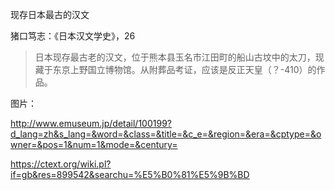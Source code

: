 现存日本最古的汉文

猪口笃志：《日本汉文学史》，26

> 日本现存最古老的汉文，位于熊本县玉名市江田町的船山古坟中的太刀，现藏于东京上野国立博物馆。从附葬品考证，应该是反正天皇（？-410）的作品。

图片：

http://www.emuseum.jp/detail/100199?d_lang=zh&s_lang=&word=&class=&title=&c_e=&region=&era=&cptype=&owner=&pos=1&num=1&mode=&century=

https://ctext.org/wiki.pl?if=gb&res=899542&searchu=%E5%B0%81%E5%9B%BD


